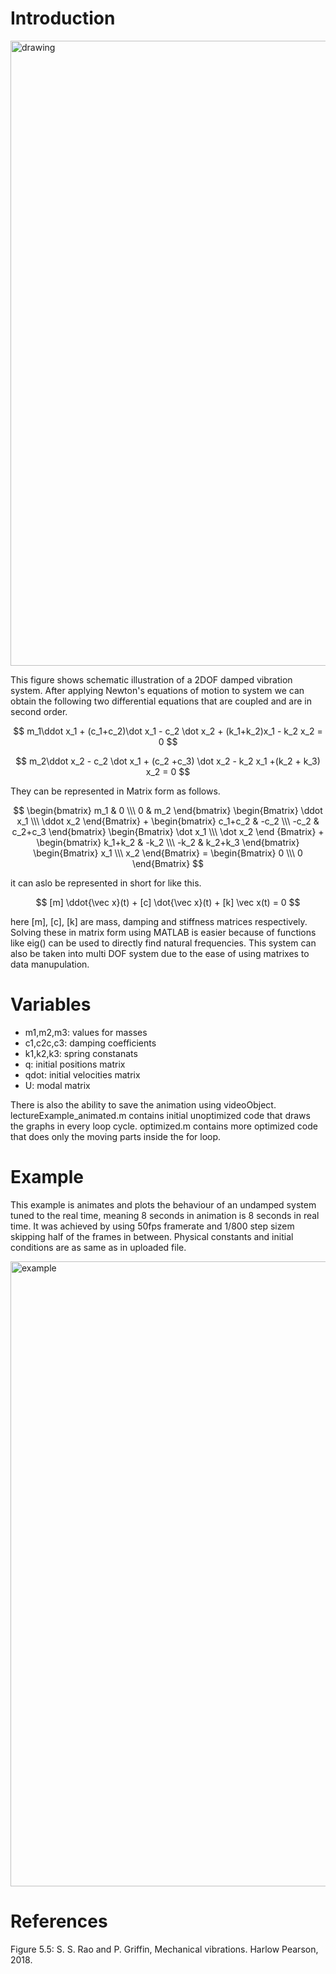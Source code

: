 # Introduction


<img src="https://github.com/Nuwantha005/2DOF_spring_system/assets/132461834/5b7fcbb4-3ce3-4a29-b002-e13a6fc13ea8" alt="drawing" style="width:1000px;"/>


This figure shows schematic illustration of a 2DOF damped vibration system. After applying Newton's equations of motion to system
we can obtain the following two differential equations that are coupled and are in second order.

$$ m_1\ddot x_1 + (c_1+c_2)\dot x_1 - c_2 \dot x_2 + (k_1+k_2)x_1 - k_2 x_2 = 0 $$

$$ m_2\ddot x_2 - c_2 \dot x_1 + (c_2 +c_3) \dot x_2 - k_2 x_1 +(k_2 + k_3) x_2 = 0 $$

They can be represented in Matrix form as follows.

$$ 
\begin{bmatrix} m_1 & 0 \\\ 0 & m_2 \end{bmatrix} \begin{Bmatrix} \ddot x_1 \\\ \ddot x_2 \end{Bmatrix} + 
\begin{bmatrix} c_1+c_2 & -c_2 \\\ -c_2 & c_2+c_3 \end{bmatrix} \begin{Bmatrix} \dot x_1 \\\ \dot x_2 \end {Bmatrix} +
\begin{bmatrix} k_1+k_2 & -k_2 \\\ -k_2 & k_2+k_3 \end{bmatrix} \begin{Bmatrix} x_1 \\\ x_2 \end{Bmatrix} = 
\begin{Bmatrix} 0 \\\ 0 \end{Bmatrix}
$$

it can aslo be represented in short for like this.

$$ [m] \ddot{\vec x}(t) + [c] \dot{\vec x}(t) + [k] \vec x(t) = 0 $$

here [m], [c], [k] are mass, damping and stiffness matrices respectively. Solving these in matrix form using MATLAB is easier because of 
functions like eig() can be used to directly find natural frequencies. This system can also be taken into multi DOF system due to the 
ease of using matrixes to data manupulation.

# Variables
- m1,m2,m3: values for masses
- c1,c2c,c3: damping coefficients
- k1,k2,k3: spring constanats
- q: initial positions matrix
- qdot: initial velocities matrix
- U: modal matrix

There is also the ability to save the animation using videoObject. lectureExample_animated.m contains initial unoptimized code that draws the graphs
in every loop cycle. optimized.m contains more optimized code that does only the moving parts inside the for loop.

# Example
This example is animates and plots the behaviour of an undamped system tuned to the real time, meaning 8 seconds in animation is 8 seconds in real time. It was achieved by using 50fps framerate and
1/800 step sizem skipping half of the frames in between. Physical constants and initial conditions are as same as in uploaded file.


<img src="https://github.com/Nuwantha005/2DOF_spring_system/assets/132461834/caa75043-e1bc-4d13-967d-2d208ebf7c95" alt="example" style="width:1000px;"/>


# References
Figure 5.5: S. S. Rao and P. Griffin, Mechanical vibrations. Harlow Pearson, 2018.
